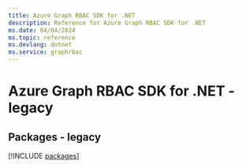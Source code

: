 ```yaml
---
title: Azure Graph RBAC SDK for .NET
description: Reference for Azure Graph RBAC SDK for .NET
ms.date: 04/04/2024
ms.topic: reference
ms.devlang: dotnet
ms.service: graphrbac
---
```

# Azure Graph RBAC SDK for .NET - legacy
## Packages - legacy
[!INCLUDE [packages](graph-rbac-index.md)]